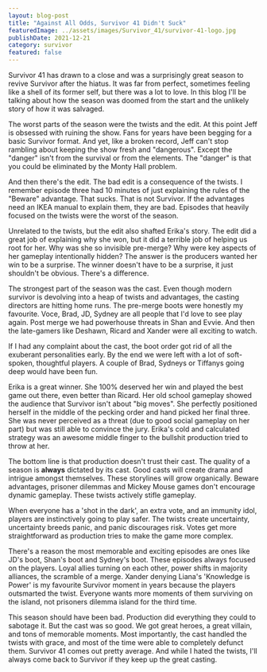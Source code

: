 ```yaml
---
layout: blog-post
title: "Against All Odds, Survivor 41 Didn't Suck"
featuredImage: ../assets/images/Survivor_41/survivor-41-logo.jpg
publishDate: 2021-12-21
category: survivor
featured: false
---
```


Survivor 41 has drawn to a close and was a surprisingly great season to revive Survivor after the hiatus. It was far from perfect, sometimes feeling like a shell of its former self, but there was a lot to love. In this blog I'll be talking about how the season was doomed from the start and the unlikely story of how it was salvaged.

The worst parts of the season were the twists and the edit. At this point Jeff is obsessed with ruining the show. Fans for years have been begging for a basic Survivor format. And yet, like a broken record, Jeff can't stop rambling about keeping the show fresh and "dangerous". Except the "danger" isn't from the survival or from the elements. The "danger" is that you could be eliminated by the Monty Hall problem.

And then there's the edit. The bad edit is a consequence of the twists. I remember episode three had 10 minutes of just explaining the rules of the "Beware" advantage. That sucks. That is not Survivor. If the advantages need an IKEA manual to explain them, they are bad. Episodes that heavily focused on the twists were the worst of the season.

Unrelated to the twists, but the edit also shafted Erika's story. The edit did a great job of explaining why she won, but it did a terrible job of helping us root for her. Why was she so invisible pre-merge? Why were key aspects of her gameplay intentionally hidden? The answer is the producers wanted her win to be a surprise. The winner doesn't have to be a surprise, it just shouldn't be obvious. There's a difference.

The strongest part of the season was the cast. Even though modern survivor is devolving into a heap of twists and advantages, the casting directors are hitting home runs. The pre-merge boots were honestly my favourite. Voce, Brad, JD, Sydney are all people that I'd love to see play again. Post merge we had powerhouse threats in Shan and Evvie. And then the late-gamers like Deshawn, Ricard and Xander were all exciting to watch.

If I had any complaint about the cast, the boot order got rid of all the exuberant personalities early. By the end we were left with a lot of soft-spoken, thoughtful players. A couple of Brad, Sydneys or Tiffanys going deep would have been fun.

Erika is a great winner. She 100% deserved her win and played the best game out there, even better than Ricard. Her old school gameplay showed the audience that Survivor isn't about "big moves". She perfectly positioned herself in the middle of the pecking order and hand picked her final three. She was never perceived as a threat (due to good social gameplay on her part) but was still able to convince the jury. Erika's cold and calculated strategy was an awesome middle finger to the bullshit production tried to throw at her.

The bottom line is that production doesn't trust their cast. The quality of a season is **always** dictated by its cast. Good casts will create drama and intrigue amongst themselves. These storylines will grow organically. Beware advantages, prisoner dilemmas and Mickey Mouse games don't encourage dynamic gameplay. These twists actively stifle gameplay.

When everyone has a 'shot in the dark', an extra vote, and an immunity idol, players are instinctively going to play safer. The twists create uncertainty, uncertainty breeds panic, and panic discourages risk. Votes get more straightforward as production tries to make the game more complex.

There's a reason the most memorable and exciting episodes are ones like JD's boot, Shan's boot and Sydney's boot. These episodes always focused on the players. Loyal allies turning on each other, power shifts in majority alliances, the scramble of a merge. Xander denying Liana's 'Knowledge is Power' is my favourite Survivor moment in years because the players outsmarted the twist. Everyone wants more moments of them surviving on the island, not prisoners dilemma island for the third time.

This season should have been bad. Production did everything they could to sabotage it. But the cast was so good. We got great heroes, a great villain, and tons of memorable moments. Most importantly, the cast handled the twists with grace, and most of the time were able to completely defunct them. Survivor 41 comes out pretty average. And while I hated the twists, I'll always come back to Survivor if they keep up the great casting.